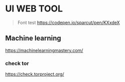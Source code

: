 

# UI WEB TOOL 

> Font test
https://codepen.io/sparcut/pen/KXxdeX


## Machine learning 

https://machinelearningmastery.com/


### check tor 
https://check.torproject.org/

